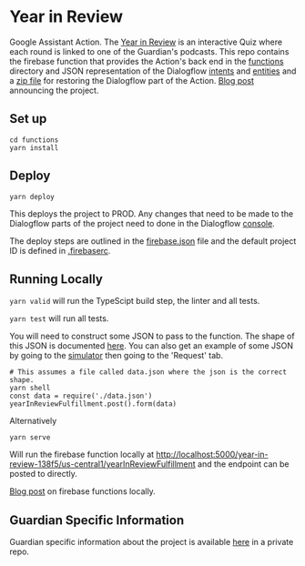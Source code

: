 # Year in Review

Google Assistant Action. The [Year in Review](https://assistant.google.com/services/a/uid/0000005b08e20dd7?hl=en_uk) is an interactive Quiz where each round is linked to one of the Guardian's podcasts. This repo contains the firebase function that provides the Action's back end in the [functions](./functions) directory and JSON representation of the Dialogflow [intents](./dialogflowIntentsJson) and [entities](./dialogflowEntitiesJson) and a [zip file](Year-In-Review.zip) for restoring the Dialogflow part of the Action. [Blog post](https://www.theguardian.com/info/2018/dec/21/year-in-review-podcast-discovery-gamification) announcing the project.

## Set up

```
cd functions
yarn install
```

## Deploy

```
yarn deploy
```

This deploys the project to PROD. Any changes that need to be made to the Dialogflow parts of the project need to done in the Dialogflow [console](https://console.dialogflow.com).

The deploy steps are outlined in the [firebase.json](./firebase.json) file and the default project ID is defined in [.firebaserc](./.firebaserc).

## Running Locally

`yarn valid` will run the TypeScipt build step, the linter and all tests.

`yarn test` will run all tests.

You will need to construct some JSON to pass to the function. The shape of this JSON is documented [here](https://developers.google.com/actions/build/json/dialogflow-webhook-json). You can also get an example of some JSON by going to the [simulator](https://console.actions.google.com/project/year-in-review-138f5/simulator) then going to the 'Request' tab.

```
# This assumes a file called data.json where the json is the correct shape.
yarn shell
const data = require('./data.json')
yearInReviewFulfillment.post().form(data)
```

Alternatively

```
yarn serve
```

Will run the firebase function locally at [http://localhost:5000/year-in-review-138f5/us-central1/yearInReviewFulfillment](http://localhost:5000/year-in-review-138f5/us-central1/yearInReviewFulfillment) and the endpoint can be posted to directly.

[Blog post](https://www.theguardian.com/info/2019/jan/31/hey-google-help-me-use-cloud-functions) on firebase functions locally.

## Guardian Specific Information

Guardian specific information about the project is available [here](https://github.com/guardian/voicelab-platform) in a private repo.
